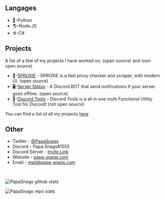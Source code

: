 ## Langages
* 🐍-Python
* 🌎-Node.JS
* ⚙️-C#

## Projects
A list of a few of my projects I have worked on, (open source) and (non open source)
* 🤖-[SPROXIE](SPROXIE) - SPROXIE is a fast proxy checker and scraper, with modern UI. (open source)
* 🖥️-[Server Status](https://github.com/PapaSnags/Server-Status) - A Discord BOT that send notifications if your server goes offline. (open source)
* 🧰-[Discord Tools](https://github.com/PapaSnags/Discord-Tools) - Discord Tools is a all in one multi Functional Utility Tool for Discord! (not open source)

You can find a list of all my projects [here](https://github.com/PapaSnags/Project-Archive/blob/master/README.md)

## Other
* Twitter - [@PapaSnags](https://twitter.com/PapaSnags)
* Discord - Papa.Snags#1555
* Discord Server - [Invite Link](https://discord.com/invite/w7B5nKB)
* Website - [papa-snags.com](https://papa-snags.com/)
* Email - mail@papa-snags.com
<br>

![PapaSnags github stats](https://github-readme-stats.vercel.app/api?username=PapaSnags&show_icons=true&theme=radical)

![PapaSnags repo stats](https://github-readme-stats.vercel.app/api/top-langs/?username=papasnags&theme=radical)
